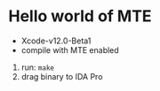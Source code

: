 # Hello world of MTE
* Xcode-v12.0-Beta1
* compile with MTE enabled

1. run: `make`
2. drag binary to IDA Pro